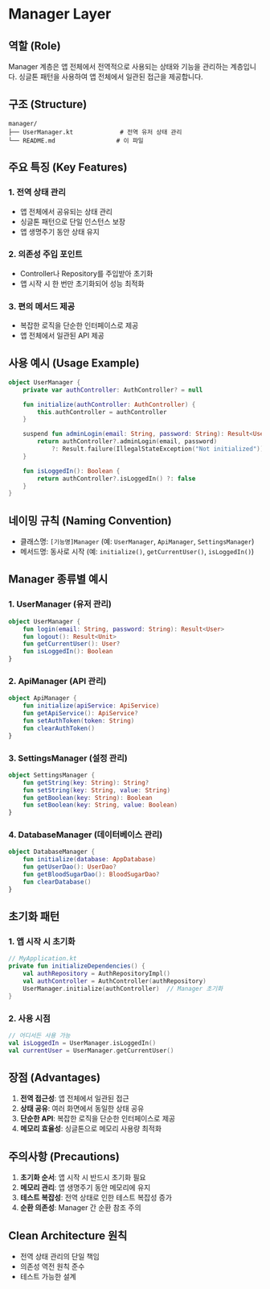 # Manager Layer

## 역할 (Role)

Manager 계층은 앱 전체에서 전역적으로 사용되는 상태와 기능을 관리하는 계층입니다. 싱글톤 패턴을 사용하여 앱 전체에서 일관된 접근을 제공합니다.

## 구조 (Structure)

```
manager/
├── UserManager.kt             # 전역 유저 상태 관리
└── README.md                 # 이 파일
```

## 주요 특징 (Key Features)

### 1. 전역 상태 관리

- 앱 전체에서 공유되는 상태 관리
- 싱글톤 패턴으로 단일 인스턴스 보장
- 앱 생명주기 동안 상태 유지

### 2. 의존성 주입 포인트

- Controller나 Repository를 주입받아 초기화
- 앱 시작 시 한 번만 초기화되어 성능 최적화

### 3. 편의 메서드 제공

- 복잡한 로직을 단순한 인터페이스로 제공
- 앱 전체에서 일관된 API 제공

## 사용 예시 (Usage Example)

```kotlin
object UserManager {
    private var authController: AuthController? = null

    fun initialize(authController: AuthController) {
        this.authController = authController
    }

    suspend fun adminLogin(email: String, password: String): Result<User> {
        return authController?.adminLogin(email, password)
            ?: Result.failure(IllegalStateException("Not initialized"))
    }

    fun isLoggedIn(): Boolean {
        return authController?.isLoggedIn() ?: false
    }
}
```

## 네이밍 규칙 (Naming Convention)

- 클래스명: `[기능명]Manager` (예: `UserManager`, `ApiManager`, `SettingsManager`)
- 메서드명: 동사로 시작 (예: `initialize()`, `getCurrentUser()`, `isLoggedIn()`)

## Manager 종류별 예시

### 1. UserManager (유저 관리)

```kotlin
object UserManager {
    fun login(email: String, password: String): Result<User>
    fun logout(): Result<Unit>
    fun getCurrentUser(): User?
    fun isLoggedIn(): Boolean
}
```

### 2. ApiManager (API 관리)

```kotlin
object ApiManager {
    fun initialize(apiService: ApiService)
    fun getApiService(): ApiService?
    fun setAuthToken(token: String)
    fun clearAuthToken()
}
```

### 3. SettingsManager (설정 관리)

```kotlin
object SettingsManager {
    fun getString(key: String): String?
    fun setString(key: String, value: String)
    fun getBoolean(key: String): Boolean
    fun setBoolean(key: String, value: Boolean)
}
```

### 4. DatabaseManager (데이터베이스 관리)

```kotlin
object DatabaseManager {
    fun initialize(database: AppDatabase)
    fun getUserDao(): UserDao?
    fun getBloodSugarDao(): BloodSugarDao?
    fun clearDatabase()
}
```

## 초기화 패턴

### 1. 앱 시작 시 초기화

```kotlin
// MyApplication.kt
private fun initializeDependencies() {
    val authRepository = AuthRepositoryImpl()
    val authController = AuthController(authRepository)
    UserManager.initialize(authController)  // Manager 초기화
}
```

### 2. 사용 시점

```kotlin
// 어디서든 사용 가능
val isLoggedIn = UserManager.isLoggedIn()
val currentUser = UserManager.getCurrentUser()
```

## 장점 (Advantages)

1. **전역 접근성**: 앱 전체에서 일관된 접근
2. **상태 공유**: 여러 화면에서 동일한 상태 공유
3. **단순한 API**: 복잡한 로직을 단순한 인터페이스로 제공
4. **메모리 효율성**: 싱글톤으로 메모리 사용량 최적화

## 주의사항 (Precautions)

1. **초기화 순서**: 앱 시작 시 반드시 초기화 필요
2. **메모리 관리**: 앱 생명주기 동안 메모리에 유지
3. **테스트 복잡성**: 전역 상태로 인한 테스트 복잡성 증가
4. **순환 의존성**: Manager 간 순환 참조 주의

## Clean Architecture 원칙

- 전역 상태 관리의 단일 책임
- 의존성 역전 원칙 준수
- 테스트 가능한 설계
